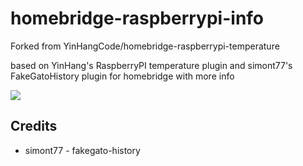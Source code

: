 # homebridge-raspberrypi-info

Forked from YinHangCode/homebridge-raspberrypi-temperature

based on YinHang's RaspberryPI temperature plugin and simont77's FakeGatoHistory plugin for homebridge
with more info

<img src=https://raw.githubusercontent.com/thncode/homebridge-raspberrypi-info/master/screenshot.png />

## Credits

* simont77 - fakegato-history
